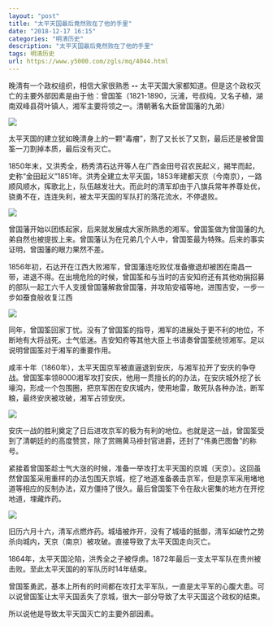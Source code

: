 ```yaml
---
layout: "post"
title: "太平天国最后竟然败在了他的手里"
date: "2018-12-17 16:15"
categories: "明清历史"
description: "太平天国最后竟然败在了他的手里"
tags: 明清历史
url: https://www.y5000.com/zgls/mq/4044.html
---
```






晚清有一个政权组织，相信大家很熟悉 **\--**
太平天国大家都知道。但是这个政权灭亡的主要外部因素是由于他：曾国筌（1821-1890，沅浦，号叔纯，又名子植，湖南双峰县荷叶镇人，湘军主要将领之一。清朝著名大臣曾国藩的九弟）

![](https://img.y5000.com/uploads/allimg/161027/8-16102GA220349.jpg)

太平天国的建立犹如晚清身上的一颗“毒瘤”，割了又长长了又割，最后还是被曾国筌一刀割掉本质，最后没有灭亡。

1850年末，又洪秀全，杨秀清石达开等人在广西金田号召农民起义，揭竿而起，史称“金田起义”1851年。洪秀全建立太平天国，1853年建都天京（今南京），一路顺风顺水，挥歌北上，队伍越发壮大。而此时的清军却由于八旗兵常年养尊处优，骁勇不在，连连失利，被太平天国的军队打的落花流水，不停退败。

![](https://img.y5000.com/uploads/allimg/161027/1F04K292-0.jpg)

曾国藩开始以团练起家，后来就发展成大家所熟悉的湘军。曾国筌做为曾国藩的九弟自然也被提拔上来。曾国藩认为在兄弟几个人中，曾国筌最为特殊。后来的事实证明，曾国藩的眼力果然不差。

1856年初，石达开在江西大败湘军，曾国藩连吃败仗准备撤退却被困在南昌一带，进退不得。在出境危险的时候，曾国筌和与当时的吉安知府还有其他劝捐招募的部队一起工六千人支援曾国藩解救曾国藩，并攻陷安福等地，进围吉安，一步一步如蚕食般收复江西

![](https://img.y5000.com/uploads/allimg/161027/1F04Ma5-1.jpg)

同年，曾国筌回家丁忧。没有了曾国筌的指导，湘军的进展处于更不利的地位，不断地有大将战死。士气低迷。吉安知府等其他大臣上书请奏曾国筌统领湘军。足以说明曾国筌对于湘军的重要作用。

咸丰十年（1860年），太平天国京军被直逼退到安庆，与湘军拉开了安庆的争夺战。曾国筌率领8000湘军攻打安庆，他用一贯擅长的的办法，在安庆城外挖了长壕沟，形成一个包围圈，把京军困在安庆城内，使用地雷，敢死队各种办法，断军粮，最终安庆被攻破，湘军占领安庆。

![](https://img.y5000.com/uploads/allimg/161027/1F04MX3-2.jpg)

安庆一战的胜利奠定了日后进攻京军的极为有利的地位。也就是这一战，曾国筌受到了清朝廷的的高度赞赏，除了赏赐黄马褂封官进爵，还封了“伟勇巴图鲁”的称号。

紧接着曾国筌趁士气大涨的时候，准备一举攻打太平天国的京城（天京）。这回虽然曾国筌采用重样的办法包围天京城，挖了地道准备袭击京军，但是京军采用堵地道等相应的反制办法，双方僵持了很久。最后曾国筌下令在敌火密集的地方在开挖地道，埋藏炸药。

![](https://img.y5000.com/uploads/allimg/161027/8-16102GA251257.jpg)

旧历六月十六，清军点燃炸药。城墙被炸开，没有了城墙的抵御，清军如破竹之势杀向城内，天京（南京）被攻破。直接导致了太平天国走向灭亡。

1864年，太平天国沦陷，洪秀全之子被俘虏。1872年最后一支太平军队在贵州被击败。至此太平天国的的军队历时14年结束。

曾国筌勇武，基本上所有的时间都在攻打太平军队，一直是太平军的心腹大患。可以说曾国筌让太平天国丢失了京城，很大一部分导致了太平天国这个政权的结束。

所以说他是导致太平天国灭亡的主要外部因素。
